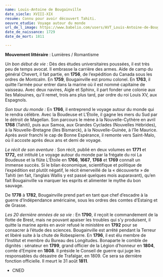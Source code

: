 ```yaml
---
name: Louis-Antoine de Bougainville
date_siecle: XVIII-XIX
resume: Connu pour avoir découvert Tahiti.
oeuvre_etudie: Voyage autour du monde
url_de_l_image: https://www.babelio.com/users/AVT_Louis-Antoine-de-Bougainville_1656.jpeg
date_de_naissance: 1729
date_de_mort: 1811

---
```

**Mouvement littéraire** : Lumières / Romantisme

_Un bon début de vie :_ Dès des études universitaires poussées, il est très peu de temps avocat. Il embrasse la carrière des armes. Aide de camp du général Chevert, il fait partie, en **1756**, de l’expédition du Canada sous les ordres de Montcalm. En **1759**, Bougainville est promu colonel. En **1763**, il quitte l’armée pour entrer dans la marine où il est nommé capitaine de vaisseau. Avec deux navires, Aigle et Sphinx, il part fonder une colonie aux îles Malouines, qu’il remet, trois ans plus tard, par ordre du roi Louis XV, aux Espagnols.

_Son tour du monde :_ En **1766**, il entreprend le voyage autour du monde qui le rendra célèbre. Avec la Boudeuse et L’Étoile, il gagne les mers du Sud par le détroit de Magellan. Son parcours le mène à la Nouvelle-Cythère en avril **1768** (Tahiti), puis aux Samoa, aux Grandes Cyclades (Nouvelles Hébrides), à la Nouvelle-Bretagne (îles Bismarck), à la Nouvelle-Guinée, à l’île Maurice. Après avoir franchi le cap de Bonne Espérance, il remonte vers Saint-Malo, où il accoste après deux ans et demi de voyage.

_Le récit de son aventure :_ Son récit, publié en deux volumes en **1771** et **1772,** est intitulé Le voyage autour du monde par la frégate du roi La Boudeuse et la flûte L’Étoile en **1766**, **1667**, **1768** et **1769** connaît un immense succès. Si le bilan économique, scientifique et politique de l’expédition est plutôt négatif, le récit émerveillé de la « découverte » de Tahiti (en fait, l’anglais Wallis y est passé quelques mois auparavant), qu’en fait Bougainville va marquer les esprits et alimenter le mythe du bon sauvage.

De **1778** à **1782**, Bougainville prend part en tant que chef d’escadre à la guerre d’Indépendance américaine, sous les ordres des comtes d’Estaing et de Grasse.

_Les 20 dernière années de sa vie :_ En **1790**, il reçoit le commandement de la flotte de Brest, mais ne pouvant apaiser les troubles qui s’y produisent, il quitte la marine après en avoir refusé le ministère en **1792** pour se consacrer à l’étude des sciences. Bougainville est arrêté pendant la Terreur et libéré suite à la chute de Robespierre. En **1796**, il est élu membre de l’Institut et membre du Bureau des Longitudes. Bonaparte le comble de dignités : sénateur en **1799**, grand officier de la Légion d’honneur en **1804**, comte d’Empire en **1808**. Il préside le Conseil de guerre qui juge les responsables du désastre de Trafalgar, en 1809. Ce sera sa dernière fonction officielle. Il meurt le 31 août **1811**.

* CNED